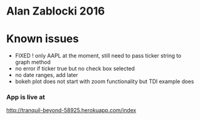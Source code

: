 # Alan Zablocki 2016

# Known issues

 * FIXED ! only AAPL at the moment, still need to pass ticker string to graph method
 * no error if ticker true but no check box selected
 * no date ranges, add later
 * bokeh plot does not start with zoom functionality but TDI example does

### App is live at
http://tranquil-beyond-58925.herokuapp.com/index

